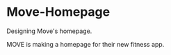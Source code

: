 # Move-Homepage

Designing Move's homepage.

MOVE is making a homepage for their new fitness app.


